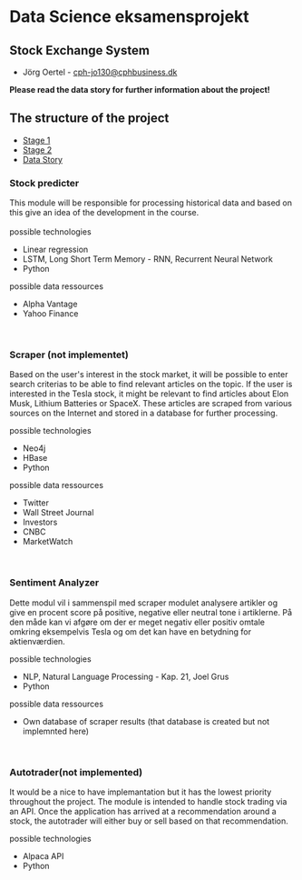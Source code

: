 # Data Science eksamensprojekt
## Stock Exchange System


* Jörg Oertel - cph-jo130@cphbusiness.dk

**Please read the data story for further information about the project!**

## The structure of the project 

* [Stage 1](./documents/project_stages/STAGE_1.md)
* [Stage 2](./documents/project_stages/STAGE_2.md)
* [Data Story](./documents/project_stages/STAGE_1.md)

### **Stock predicter**
This module will be responsible for processing historical data and based on this give an idea of the development in the course. 
\
\
possible technologies  
* Linear regression
* LSTM, Long Short Term Memory - RNN, Recurrent Neural Network
* Python

possible data ressources
* Alpha Vantage
* Yahoo Finance

<br/>

### **Scraper** (not implementet)
Based on the user's interest in the stock market, it will be possible to enter search criterias to be able to find relevant articles on the topic. If the user is interested in the Tesla stock, it might be relevant to find articles about Elon Musk, Lithium Batteries or SpaceX. These articles are scraped from various sources on the Internet and stored in a database for further processing. 


possible technologies  
* Neo4j
* HBase
* Python

possible data ressources
* Twitter
* Wall Street Journal
* Investors
* CNBC
* MarketWatch

<br/>

### **Sentiment Analyzer**
Dette modul vil i sammenspil med scraper modulet analysere artikler og give en procent score på positive, negative eller neutral tone i artiklerne. På den måde kan vi afgøre om der er meget negativ eller positiv omtale omkring eksempelvis Tesla og om det kan have en betydning for aktienværdien.

possible technologies   
* NLP, Natural Language Processing - Kap. 21, Joel Grus
* Python

possible data ressources
* Own database of scraper results (that database is created but not implemnted here)

<br/>

### **Autotrader**(not implemented)
It would be a nice to have implemantation but it has the lowest priority throughout the project. The module is intended to handle stock trading via an API. Once the application has arrived at a recommendation around a stock, the autotrader will either buy or sell based on that recommendation. 

possible technologies  
* Alpaca API
* Python

<br/>

